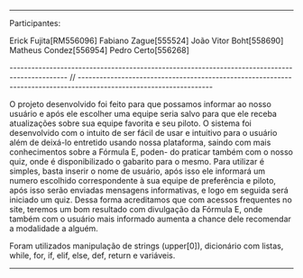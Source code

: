 ----------------------------------------------------------------------------------------------------------------------------------------------------------------------------------------------------------------------
Participantes: 

Erick Fujita[RM556096]
Fabiano Zague[555524]
João Vitor Boht[558690]
Matheus Condez[556954]
Pedro Certo[556268]

---------------------------------------------------------------------------------------------- // -------------------------------------------------------------------------------------------------------------------


O projeto desenvolvido foi feito para que possamos informar ao nosso usuário e após ele escolher uma equipe seria salvo para que ele receba atualizações sobre sua equipe favorita e seu piloto.
O sistema foi desenvolvido com o intuito de ser fácil de usar e intuitivo para o usuário além de deixá-lo entretido usando nossa plataforma, saindo com mais conhecimentos sobre a Fórmula E, poden-
do praticar também com o nosso quiz, onde é disponibilizado o gabarito para o mesmo.
Para utilizar é simples, basta inserir o nome de usuário, após isso ele informará um numero escolhido correspondente à sua equipe de preferência e piloto, após isso serão enviadas mensagens informativas,
e logo em seguida será iniciado um quiz.
Dessa forma acreditamos que com acessos frequentes no site, teremos um bom resultado com divulgação da Fórmula E, onde também com o usuário mais informado aumenta a chance dele recomendar a modalidade a
alguém.



Foram utilizados manipulação de strings (upper[0]), dicionário com listas, while, for, if, elif, else, def, return e variáveis.

---------------------------------------------------------------------------------------------------------------------------------------------------------------------------------------------------------------------